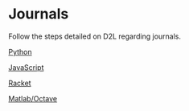 # Journals

Follow the steps detailed on D2L regarding journals.

[Python](https://github.com/CS2613-FA2021/journal-entries-Jared-Soehner/wiki/Python) 

[JavaScript](https://github.com/CS2613-FA2021/journal-entries-Jared-Soehner/wiki/JavaScript)

[Racket](https://github.com/CS2613-FA2021/journal-entries-Jared-Soehner/wiki/Racket)

[Matlab/Octave](https://github.com/CS2613-FA2021/journal-entries-Jared-Soehner/wiki/Matlab-Octave)
